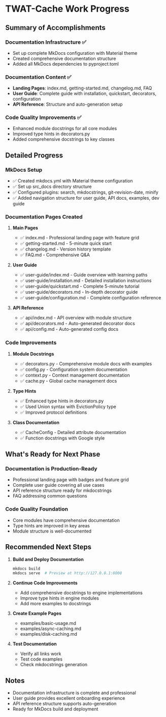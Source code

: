 # TWAT-Cache Work Progress
<!-- this_file: WORK.md -->

## Summary of Accomplishments

### Documentation Infrastructure ✅
- Set up complete MkDocs configuration with Material theme
- Created comprehensive documentation structure
- Added all MkDocs dependencies to pyproject.toml

### Documentation Content ✅
- **Landing Pages**: index.md, getting-started.md, changelog.md, FAQ
- **User Guide**: Complete guide with installation, quickstart, decorators, configuration
- **API Reference**: Structure and auto-generation setup

### Code Quality Improvements ✅
- Enhanced module docstrings for all core modules
- Improved type hints in decorators.py
- Added comprehensive docstrings to key classes

## Detailed Progress

### MkDocs Setup
- ✅ Created mkdocs.yml with Material theme configuration
- ✅ Set up src_docs directory structure
- ✅ Configured plugins: search, mkdocstrings, git-revision-date, minify
- ✅ Added navigation structure for user guide, API docs, examples, dev guide

### Documentation Pages Created
1. **Main Pages**
   - ✅ index.md - Professional landing page with feature grid
   - ✅ getting-started.md - 5-minute quick start
   - ✅ changelog.md - Version history template
   - ✅ FAQ.md - Comprehensive Q&A

2. **User Guide**
   - ✅ user-guide/index.md - Guide overview with learning paths
   - ✅ user-guide/installation.md - Detailed installation instructions
   - ✅ user-guide/quickstart.md - Complete 5-minute tutorial
   - ✅ user-guide/decorators.md - In-depth decorator guide
   - ✅ user-guide/configuration.md - Complete configuration reference

3. **API Reference**
   - ✅ api/index.md - API overview with module structure
   - ✅ api/decorators.md - Auto-generated decorator docs
   - ✅ api/config.md - Auto-generated config docs

### Code Improvements
1. **Module Docstrings**
   - ✅ decorators.py - Comprehensive module docs with examples
   - ✅ config.py - Configuration system documentation
   - ✅ context.py - Context management documentation
   - ✅ cache.py - Global cache management docs

2. **Type Hints**
   - ✅ Enhanced type hints in decorators.py
   - ✅ Used Union syntax with EvictionPolicy type
   - ✅ Improved protocol definitions

3. **Class Documentation**
   - ✅ CacheConfig - Detailed attribute documentation
   - ✅ Function docstrings with Google style

## What's Ready for Next Phase

### Documentation is Production-Ready
- Professional landing page with badges and feature grid
- Complete user guide covering all use cases
- API reference structure ready for mkdocstrings
- FAQ addressing common questions

### Code Quality Foundation
- Core modules have comprehensive documentation
- Type hints are improved in key areas
- Module structure is well-documented

## Recommended Next Steps

1. **Build and Deploy Documentation**
   ```bash
   mkdocs build
   mkdocs serve  # Preview at http://127.0.0.1:8000
   ```

2. **Continue Code Improvements**
   - Add comprehensive docstrings to engine implementations
   - Improve type hints in engine modules
   - Add more examples to docstrings

3. **Create Example Pages**
   - examples/basic-usage.md
   - examples/async-caching.md
   - examples/disk-caching.md

4. **Test Documentation**
   - Verify all links work
   - Test code examples
   - Check mkdocstrings generation

## Notes
- Documentation infrastructure is complete and professional
- User guide provides excellent onboarding experience
- API reference structure supports auto-generation
- Ready for MkDocs build and deployment